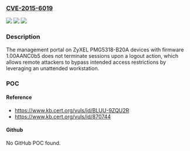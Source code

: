 ### [CVE-2015-6019](https://cve.mitre.org/cgi-bin/cvename.cgi?name=CVE-2015-6019)
![](https://img.shields.io/static/v1?label=Product&message=n%2Fa&color=blue)
![](https://img.shields.io/static/v1?label=Version&message=n%2Fa&color=blue)
![](https://img.shields.io/static/v1?label=Vulnerability&message=n%2Fa&color=brighgreen)

### Description

The management portal on ZyXEL PMG5318-B20A devices with firmware 1.00AANC0b5 does not terminate sessions upon a logout action, which allows remote attackers to bypass intended access restrictions by leveraging an unattended workstation.

### POC

#### Reference
- https://www.kb.cert.org/vuls/id/BLUU-9ZQU2R
- https://www.kb.cert.org/vuls/id/870744

#### Github
No GitHub POC found.


